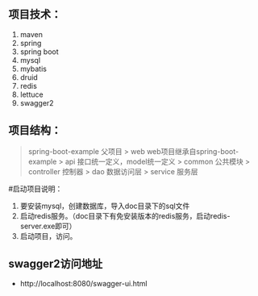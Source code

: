 ## 项目技术：
1. maven
2. spring
3. spring boot
4. mysql
5. mybatis
6. druid
7. redis
8. lettuce
9. swagger2

## 项目结构：
> spring-boot-example  父项目
    > web web项目继承自spring-boot-example
        > api  接口统一定义，model统一定义
        > common  公共模块
        > controller  控制器
        > dao  数据访问层
        > service  服务层
        
#启动项目说明：
1. 要安装mysql，创建数据库，导入doc目录下的sql文件
2. 启动redis服务。（doc目录下有免安装版本的redis服务，启动redis-server.exe即可）
3. 启动项目，访问。

## swagger2访问地址
* http://localhost:8080/swagger-ui.html